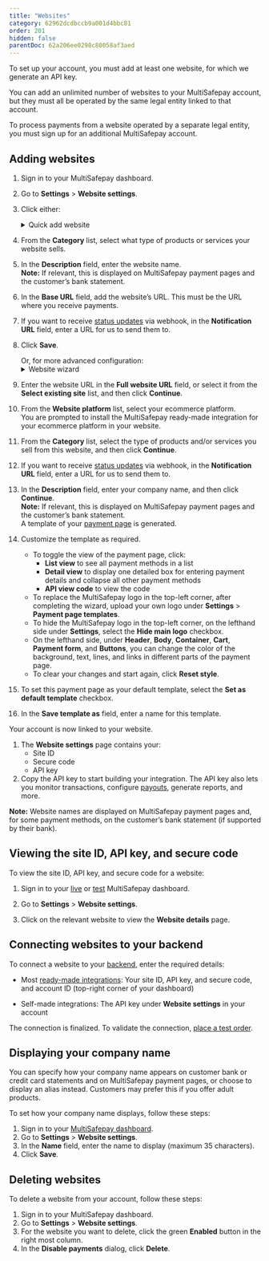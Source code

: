 ```yaml
---
title: "Websites"
category: 62962dcdbccb9a001d4bbc81
order: 201
hidden: false
parentDoc: 62a206ee0298c80058af3aed
---
```


To set up your account, you must add at least one website, for which we generate an API key. 

You can add an unlimited number of websites to your MultiSafepay account, but they must all be operated by the same legal entity linked to that account.

To process payments from a website operated by a separate legal entity, you must sign up for an additional MultiSafepay account.

## Adding websites

1. Sign in to your MultiSafepay dashboard. 
2. Go to **Settings** > **Website settings**.
3. Click either:  
    
    <details id="quick-add-website">
    <summary>Quick add website</summary>

4. From the **Category** list, select what type of products or services your website sells.
5. In the **Description** field, enter the website name.  
    **Note:** If relevant, this is displayed on MultiSafepay payment pages and the customer’s bank statement.
6. In the **Base URL** field, add the website’s URL. This must be the URL where you receive payments.
7. If you want to receive [status updates](/about-payments/multisafepay-statuses/) via webhook, in the **Notification URL** field, enter a URL for us to send them to.
8. Click **Save**.

    </details> 
    Or, for more advanced configuration:

    <details id="website-wizard" >
    <summary>Website wizard</summary>

1. Enter the website URL in the **Full website URL** field, or select it from the **Select existing site** list, and then click **Continue**.
2. From the **Website platform** list, select your ecommerce platform.  
    You are prompted to install the MultiSafepay ready-made integration for your ecommerce platform in your website. 
3. From the **Category** list, select the type of products and/or services you sell from this website, and then click **Continue**.
4. If you want to receive [status updates](/about-payments/multisafepay-statuses/) via webhook, in the **Notification URL** field, enter a URL for us to send them to.
5. In the **Description** field, enter your company name, and then click **Continue**.  
    **Note:** If relevant, this is displayed on MultiSafepay payment pages and the customer’s bank statement.  
    A template of your [payment page](/payment-pages/) is generated.
6. Customize the template as required.  
    - To toggle the view of the payment page, click:
        - **List view** to see all payment methods in a list
        - **Detail view** to display one detailed box for entering payment details and collapse all other payment methods
        - **API view code** to view the code
    - To replace the MultiSafepay logo in the top-left corner, after completing the wizard, upload your own logo under **Settings** > **Payment page templates**.
    - To hide the MultiSafepay logo in the top-left corner, on the lefthand side under **Settings**, select the **Hide main logo** checkbox.
    - On the lefthand side, under **Header**, **Body**, **Container**, **Cart**, **Payment form**, and **Buttons**, you can change the color of the background, text, lines, and links in different parts of the payment page.
    - To clear your changes and start again, click **Reset style**.
7. To set this payment page as your default template, select the **Set as default template** checkbox. 
8. In the **Save template as** field, enter a name for this template.  

Your account is now linked to your website. 
    </details >

1. The **Website settings** page contains your:  
    - Site ID
    - Secure code
    - API key
2. Copy the API key to start building your integration. The API key also lets you monitor transactions, configure [payouts](/account/payouts/), generate reports, and more. 

**Note:** Website names are displayed on MultiSafepay payment pages and, for some payment methods, on the customer’s bank statement (if supported by their bank).

## Viewing the site ID, API key, and secure code

To view the site ID, API key, and secure code for a website:

1. Sign in to your [live](https://merchant.multisafepay.com) or [test](https://testmerchant.multisafepay.com) MultiSafepay dashboard.

2. Go to **Settings** > **Website settings**.

3. Click on the relevant website to view the **Website details** page.

## Connecting websites to your backend

To connect a website to your [backend](/glossaries/multisafepay-glossary/#backend), enter the required details: 

- Most [ready-made integrations](/integrations/ecommerce-integrations): Your site ID, API key, and secure code, and account ID (top-right corner of your dashboard)  

- Self-made integrations: The API key under **Website settings** in your account

The connection is finalized. To validate the connection, [place a test order](/integrations/testing/).

## Displaying your company name
You can specify how your company name appears on customer bank or credit card statements and on MultiSafepay payment pages, or choose to display an alias instead. Customers may prefer this if you offer adult products. 

To set how your company name displays, follow these steps:

1. Sign in to your [MultiSafepay dashboard](https://merchant.multisafepay.com).
2. Go to **Settings** > **Website settings**.
3. In the **Name** field, enter the name to display (maximum 35 characters).
4. Click **Save**.

## Deleting websites

To delete a website from your account, follow these steps:

1. Sign in to your MultiSafepay dashboard.
2. Go to **Settings** > **Website settings**.
3. For the website you want to delete, click the green **Enabled** button in the right most column.
4. In the **Disable payments** dialog, click **Delete**.
